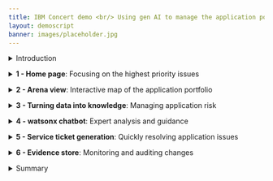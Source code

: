 ```yaml
---
title: IBM Concert demo <br/> Using gen AI to manage the application portfolio <br/> 100-level live demo
layout: demoscript
banner: images/placeholder.jpg
---
```


<span id="top"></span>

<details markdown="1">

<summary>Introduction</summary>

Today we’ll explore how IBM Concert assists an operations team with managing a complex application landscape. Concert leverages AI across the entire application portfolio, enabling timely and effective decision-making.

By seamlessly integrating with existing environments and toolsets and automatically discovering relevant data, we’ll see how Concert provides application owners with a holistic view of their applications and dependencies. Then we’ll use Concert’s generative AI capabilities to prioritize issues and provide actionable remediation recommendations to maintain application health and security.

Let’s get started.

<br/>

</details>

<p/>

<details markdown="1">

<summary><strong>1 - Home page</strong>: Focusing on the highest priority issues</summary>

<br/>

| **1.1** | **Examine the application landscape** |
| :--- | :--- |
| **Narration** | The operations manager at Focus Financial manages applications hosted across various environments. The application team has recently adopted a microservices architecture that has increased complexity, as the applications now span multiple servers and cloud providers. This has introduced new challenges related to security, compliance and change management. |
| **Action** &nbsp; 1.1.1 | Show the **Home** page, which you opened during demo preparation. <br/> <img src="images/1-1-1.png" width="800" /> |
| **Narration** | Upon logging into Concert, the operations manager sees a comprehensive overview of the organization’s application posture. Concert provides comprehensive AI-generated insights that transcend traditional infrastructure silos. <br/><br/> The entire application posture is displayed, highlighting key metrics tied to risk, compliance, cost and networking. Application issues are prioritized based on their impact, ensuring that the highest priority issues are addressed quickly. |

**[Go to top](#top)**

<br/><br/>

</details>

<p/>

<details markdown="1">

<summary><strong>2 - Arena view</strong>: Interactive map of the application portfolio</summary>

<br/>

| **2.1** | **Discover application connections and dependencies** |
| :--- | :--- |
| **Action** &nbsp; 2.1.1 | Click **Arena view**. <br/> <img src="images/2-1-1.png" width="800" /> |
| **Narration** | The operations team harnesses the power of gen AI as Concert delves into the application topology, revealing intricate connections, dependencies and opportunities. <br/><br/> The ‘Arena view’ provides the operations manager with a 360-degree view of the entire application ecosystem. Concert ingests data from various environments and toolsets which powers the “App 360” view of the application’s operations, showing all the applications, runtime environments, source code repositories and deployed images. <br/><br/> The operations manager can hover over any component to highlight the associated dependencies. |
| **Action** &nbsp; 2.1.2 | Hover over the **paymentApp** application. <br/> <img src="images/2-1-2.png" width="800" /> |
| **Narration** | Looking at the ‘paymentApp,’ they see the Docker images and GitHub repositories associated with this application. They also see the environments where ‘paymentApp’ is deployed - in this case: development, QA, staging and two production environments. |
| **Action** &nbsp; 2.1.3 | Hover over the **prod** environment. <br/> <img src="images/2-1-3.png" width="800" /> |
| **Narration** | Highlighting the 'prod' environment shows the applications deployed on it and the exposed public and private access points. |
| **Action** &nbsp; 2.1.4 | Hover over any **Deployed image**. <br/> <img src="images/2-1-4.png" width="800" /> |
| **Narration** | Highlighting an image shows the associated source code repositories, applications, environments and the exposed public and private access points. |
| **Action** &nbsp; 2.1.5 | Hover over any **Source repository**. <br/> <img src="images/2-1-5.png" width="800" /> |
| **Narration** | Highlighting a source code repository shows the associated images, applications, environments and the exposed public and private access points. Next we'll see how Concert leverages this baseline data to discover gaps, prioritize insights and take actions to maintain application health and optimize the overall operations. |

**[Go to top](#top)**

<br/><br/>

</details>

<p/>

<details markdown="1">

<summary><strong>3 - Turning data into knowledge</strong>: Managing application risk</summary>

<br/>

| **3.1** | **Prioritize and view CVEs** |
| :--- | :--- |
| **Action** &nbsp; 3.1.1 | Click the **Prioritized CVEs** switch. <inline-notification text="A red <strong>Prioritized CVEs</strong> section will appear in the diagram."></inline-notification> <img src="images/3-1-1.png" width="800" /> |
| **Narration** | The operations manager oversees the ongoing threats posed by Common Vulnerabilities and Exposures (CVEs). Concert empowers the operations team to identify and mitigate application vulnerabilities, ensuring resilient operations and reduced security risks by prioritizing the highest risk issues. <br/><br/> Organizations typically have many thousands of CVEs in their code libraries. Concert enables the operations team to focus on the highest risk CVEs – based on the actual exposure in their specific application environment. Concert uses the details of the specific environment, along with proprietary threat intelligence and business criticality, to calculate the risk posed by each vulnerability. <br/><br/> By clicking ‘Prioritized CVEs,’ the operations manager sees the most critical CVEs. The darkest circles represent 'Priority 1' vulnerabilities. | 
| **Action** &nbsp; 3.1.2 | Click a Priority 1 CVE (darkest red). <br/> <img src="images/3-1-2.png" width="800" /> <br/><br/> The following screen will appear: <br/> <img src="images/3-1-3.png" width="800" /> |
| **Narration** | Concert traces the root causes of vulnerabilities based on the application context. The operations manager selects a CVE to view the details. <br/><br/> The Concert-generated risk score is a contextual score based on factors such as the environments where the code is deployed, the number of applications affected and the business criticality of those applications. Concert also generates the CVE description and the “blast radius” showing each image and repository where the vulnerable code is deployed. |

<br/>

| **3.2** | **View the compliance assessments** |
| :--- | :--- |
| **Action** &nbsp; 3.2.1 | Click the **Prioritized CVEs** switch to clear the CVEs, and then click the **Latest compliance assessments** switch. <inline-notification text="A green <strong>Latest compliance assessments</strong> section will appear in the diagram."></inline-notification> <img src="images/3-2-1.png" width="800" /> |
| **Narration** | The operations manager is responsible for maintaining compliance by ensuring all applications adhere to regulatory requirements. By integrating compliance management into the application lifecycle, Concert streamlines compliance assessments across all applications and accelerates issue tracking. When compliance deviations are detected, Concert prioritizes issues and assists the operations team in addressing them efficiently. <br/><br/> By clicking ‘Latest compliance assessments,’ the operations manager sees a summary of the compliance assessments across the application environments. The lighter circles represent the environments with the lowest compliance scores, while the darker circles represent those with higher compliance scores. |
| **Action** &nbsp; 3.2.2 | Click **Dimensions** (1) and select **Compliance** (2). <br/> <img src="images/3-2-2.png" width="800" /> |
| **Action** &nbsp; 3.2.3 | Select the **Profiles** tab. <br/> <img src="images/3-2-3.png" width="800" /> |
| **Action** &nbsp; 3.2.4 | Click the first **Compliance profile**. <br/> <img src="images/3-2-4.png" width="800" /> |
| **Action** &nbsp; 3.2.5 | Open the first control. <br/> <img src="images/3-2-5.png" width="800" /> |
| **Narration** | Concert creates compliance profiles based on standards such as NIST 800. Each profile contains a set of compliance controls, which are the specific measures that ensure applications adhere to regulatory policies. Concert uses gen AI to generate the description of each control. |
| **Action** &nbsp; 3.2.6 | Click **X** to close the compliance profile. <br/> <img src="images/3-2-6.png" width="800" /> |
| **Action** &nbsp; 3.2.7 | Select the **Assessments** tab. <br/> <img src="images/3-2-7.png" width="800" /> |
| **Action** &nbsp; 3.2.8 | Click to open the first assessment. <br/> <img src="images/3-2-8.png" width="800" /> |
| **Narration** | Concert determines application compliance using compliance profiles. Concert creates compliance profiles based on standards such as NIST 800. Each profile contains a set of compliance controls, which are the specific measures that ensure applications adhere to regulatory policies. Concert uses gen AI to generate the description of each control. Concert’s assessment results identify which controls are compliant and which are not. <br/><br/> As applications are delivered, Concert verifies compliance and ensures adherence to standards as applications evolve and scale. In most organizations, compliance is typically handled in isolation by a separate compliance team. Concert provides a unified view of compliance impacts across application and compliance teams, enabling streamlined collaboration and decision-making. |

**[Go to top](#top)**

<br/><br/>

</details>

<p/>

<details markdown="1">

<summary><strong>4 - watsonx chatbot</strong>: Expert analysis and guidance</summary>

<br/>

| **4.1** | **Interact with the chatbot** |
| :--- | :--- |
| **Action** &nbsp; 4.1.1 | Click the **Latest compliance assessments** switch to clear the compliance assessments, and then click the **Prioritized CVEs** switch. <inline-notification text="A red <strong>Prioritized CVEs</strong> section will appear in the diagram."></inline-notification> <img src="images/4-1-1.png" width="800" /> |
| **Action** &nbsp; 4.1.2 | Click the same CVE you selected previously. <br/> <img src="images/4-1-2.png" width="800" /> |
| **Action** &nbsp; 4.1.3 | Click **Ask watsonx**. <br/> <img src="images/4-1-3.png" width="800" /> |
| **Narration** | Concert’s interactive chatbot uses gen AI to dig deeper into Concert’s analysis and engage in conversations. The operations manager uses natural language to interact with Concert, probing its conclusions, understanding its recommendations and exploring the potential impacts. The chatbot uses IBM’s Granite language model and comes pre-trained to have interactive conversations about application risk. <br/><br/> For example, the operations manager can interactively ask questions about CVE details and engage in a discussion about Concert’s remediation guidance. |
| **Action** &nbsp; 4.1.4 | Type '**How do I mitigate this CVE?**' in the chatbot. <br/> <img src="images/4-1-4.png" width="800" /> |
| **Narration** | Concert responds like an expert, providing the operations manager with interactive insight about the vulnerability and offering remediation guidance. |
| **Action** &nbsp; 4.1.5 | Click **X** to close the chatbot window. <br/> <img src="images/4-1-5.png" width="800" /> |

**[Go to top](#top)**

<br/><br/>

</details>

<p/>

<details markdown="1">

<summary><strong>5 - Service ticket generation</strong>: Quickly resolving application issues</summary>

<br/>

| **5.1** | **Open a ticket** |
| :--- | :--- |
| **Narration** | Now that the operations manager fully understands the potential impact of the CVE on the application environment, Concert can automatically generate a service ticket to resolve the vulnerability. Previously, this process required manually communicating the issue to a separate team to create the service ticket. |
| **Action** &nbsp; 5.1.1 | Click **Open ticket** in the first row. <br/> <img src="images/5-1-1.png" width="800" /> <br/><br/> The following **Open a ticket** screen will appear: <br/> <img src="images/5-1-2.png" width="800" /> |
| **Narration** | Concert can connect directly to popular ticketing systems, such as GitHub, Jira and ServiceNow, to automatically generate service tickets to remediate the vulnerability. Concert automatically inserts the appropriate text into the ticket fields, automating what would otherwise be a time-consuming task. In addition to ensuring accuracy, Concert saves an average of 15 minutes per vulnerability, which can add up significantly given the thousands of issues that can arise each year. |
| **Action** &nbsp; 5.1.2 | Click **X** to close the **Open a ticket** screen. <br/> <img src="images/5-1-3.png" width="800" /> |
| **Action** &nbsp; 5.1.3 | Click **X** to close the CVE details screen. <br/> <img src="images/5-1-4.png" width="800" /> |

<br/>

| **5.2** | **Create an automation rule** |
| :--- | :--- |
| **Narration** | Alternatively, the operations manager can configure automation rules to automatically create and assign tickets in the ticketing system, further speeding up the process of remediating vulnerabilities. Concert’s automation rules define the automatic actions to take when it detects an impacting CVE. |
| **Action** &nbsp; 5.2.1 | Click **Administration** and select **Integrations**. <br/> <img src="images/5-2-1.png" width="800" /> |
| **Action** &nbsp; 5.2.2 | Click the **Automation rules** tab. <br/> <img src="images/5-2-2.png" width="800" /> |
| **Action** &nbsp; 5.2.3 | Click **Create automation rule**. <br/> <img src="images/5-2-3.png" width="800" /> |
| **Action** &nbsp; 5.2.4 | Type '**Automatic CVE ticket for production**' into the **Name** field (1). <br/> For the first condition, select **Environments** and **production** (2). <br/> For the second condition, Select **Open GitHub issue** (3). <br/> <img src="images/5-2-4.png" width="800" /> |
| **Narration** | For example, the operations manager can configure a rule to automatically generate a service ticket in GitHub for each vulnerability detected in the production environment. If desired, the operations manager can also set threshold values on risk scores to determine when a ticket should be generated. |
| **Action** &nbsp; 5.2.5 | Click **X** to close the **Create an automation rule** screen. <br/> <img src="images/5-2-5.png" width="800" /> |

**[Go to top](#top)**

<br/><br/>

</details>

<p/>

<details markdown="1">

<summary><strong>6 - Evidence store</strong>: Monitoring and auditing changes</summary>

<br/>

| **6.1** | **Placeholder** |
| :--- | :--- |
| **Action** &nbsp; 6.1.1 | Click **Inventory** and select **Evidence store**. <br/> <img src="images/6-1-1.png" width="800" /> <br/><br/> The following **Evidence store** screen will appear: <br/> <img src="images/6-1-2.png" width="800" /> |
| **Narration** | As activities occur and data is updated, Concert continuously maintains the information in the ‘evidence store.’ The 'evidence store' acts as a comprehensive change log, tracking CVE resolution progress, compliance status, delivered applications and all the other crucial details. <br/><br/> During software audits, compiling and presenting all necessary data to demonstrate compliance can be very time-consuming. However, with Concert, all relevant information is automatically collected and stored in the 'evidence store,' making the audit process much more efficient. <br/><br/> For example, we can easily see what compliance assessments we’ve completed and what changed over time. |
| **Action** &nbsp; 6.1.2 | Click **Compliance assessment** under the chart. <br/> <img src="images/6-1-3.png" width="800" /> <br/><br/> The following screen will appear: <br/> <img src="images/6-1-4.png" width="800" /> |
| **Action** &nbsp; 6.1.2 | Select the last two assessments (1) and then select **Compare** (2). <br/> <img src="images/6-1-5.png" width="800" /> <br/><br/> The following screen will appear: <br/> <img src="images/6-1-6.png" width="800" /> |
| **Narration** | Placeholder |

**[Go to top](#top)**

<br/><br/>

</details>

<p/>

<details markdown="1">

<summary>Summary</summary>

We’ve shown how Concert helps an operations manager identify and prioritize application issues, and then facilitate remediation. Before using Concert, the operations team struggled with the manual efforts, multiple tools and extensive data required to manage their applications.

The operations manager leveraged Concert to bridge data silos and provide a 360-degree view of their application operations. Concert analyzed data across diverse application environments and helped the operations team proactively ensure the health of their applications.

**[Go to top](#top)**

<br/><br/>

</details>